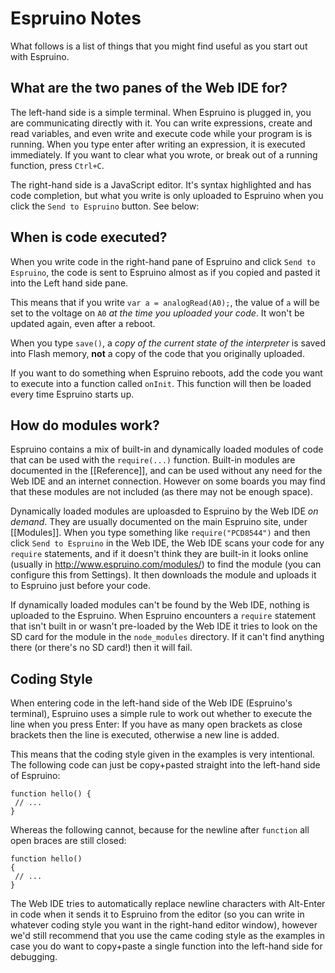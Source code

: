 <!--- Copyright (c) 2015 Gordon Williams, Pur3 Ltd. See the file LICENSE for copying permission. -->
Espruino Notes
============

What follows is a list of things that you might find useful as you start out with Espruino.

## What are the two panes of the Web IDE for?

The left-hand side is a simple terminal. When Espruino is plugged in, you are communicating directly with it. You can write expressions, create and read variables, and even write and execute code while your program is is running. When you type enter after writing an expression, it is executed immediately. If you want to clear what you wrote, or break out of a running function, press `Ctrl+C`.

The right-hand side is a JavaScript editor. It's syntax highlighted and has code completion, but what you write is only uploaded to Espruino when you click the `Send to Espruino` button. See below:

## When is code executed?

When you write code in the right-hand pane of Espruino and click `Send to Espruino`, the code is sent to Espruino almost as if you copied and pasted it into the Left hand side pane.

This means that if you write `var a = analogRead(A0);`, the value of `a` will be set to the voltage on `A0` *at the time you uploaded your code*. It won't be updated again, even after a reboot.

When you type `save()`, a *copy of the current state of the interpreter* is saved into Flash memory, **not** a copy of the code that you originally uploaded. 

If you want to do something when Espruino reboots, add the code you want to execute into a function called `onInit`. This function will then be loaded every time Espruino starts up.

## How do modules work?

Espruino contains a mix of built-in and dynamically loaded modules of code that can be used with the `require(...)` function. Built-in modules are documented in the [[Reference]], and can be used without any need for the Web IDE and an internet connection. However on some boards you may find that these modules are not included (as there may not be enough space).

Dynamically loaded modules are uploasded to Espruino by the Web IDE *on demand*. They are usually documented on the main Espruino site, under [[Modules]]. When you type something like `require("PCD8544")` and then click `Send to Espruino` in the Web IDE, the Web IDE scans your code for any `require` statements, and if it doesn't think they are built-in it looks online (usually in http://www.espruino.com/modules/) to find the module (you can configure this from Settings). It then downloads the module and uploads it to Espruino just before your code.

If dynamically loaded modules can't be found by the Web IDE, nothing is uploaded to the Espruino. When Espruino encounters a `require` statement that isn't built in or wasn't pre-loaded by the Web IDE it tries to look on the SD card for the module in the `node_modules` directory. If it can't find anything there (or there's no SD card!) then it will fail.

## Coding Style

When entering code in the left-hand side of the Web IDE (Espruino's terminal), Espruino uses a simple rule to work out whether to execute the line when you press Enter: If you have as many open brackets as close brackets then the line is executed, otherwise a new line is added.

This means that the coding style given in the examples is very intentional. The following code can just be copy+pasted straight into the left-hand side of Espruino:

```
function hello() {
 // ...
}
``` 

Whereas the following cannot, because for the newline after `function` all open braces are still closed:

```
function hello()
{
 // ...
}
```

The Web IDE tries to automatically replace newline characters with Alt-Enter in code when it sends it to Espruino from the editor (so you can write in whatever coding style you want in the right-hand editor window), however we'd still recommend that you use the came coding style as the examples in case you do want to copy+paste a single function into the left-hand side for debugging.

